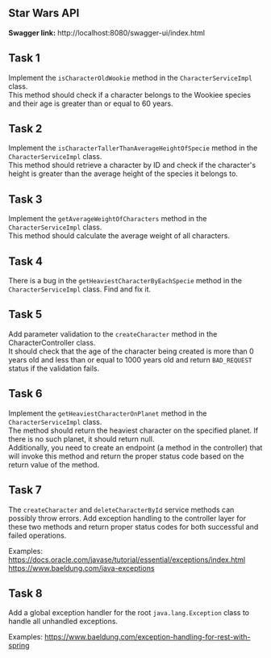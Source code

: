 ## Star Wars API
**Swagger link:** http://localhost:8080/swagger-ui/index.html

## Task 1
Implement the ```isCharacterOldWookie``` method in the `CharacterServiceImpl` class.  
This method should check if a character belongs to the Wookiee species and their age is greater than or equal to 60 years.

## Task 2
Implement the ```isCharacterTallerThanAverageHeightOfSpecie``` method in the `CharacterServiceImpl` class.  
This method should retrieve a character by ID and check if the character's height is greater than the average height of the species it belongs to.

## Task 3
Implement the ```getAverageWeightOfCharacters``` method in the `CharacterServiceImpl` class.  
This method should calculate the average weight of all characters.

## Task 4
There is a bug in the ```getHeaviestCharacterByEachSpecie``` method in the `CharacterServiceImpl` class. Find and fix it.

## Task 5
Add parameter validation to the ```createCharacter``` method in the CharacterController class.  
It should check that the age of the character being created is more than 0 years old and less than or equal to 1000 years old and return `BAD_REQUEST` status if the validation fails.

## Task 6
Implement the ```getHeaviestCharacterOnPlanet``` method in the `CharacterServiceImpl` class.  
The method should return the heaviest character on the specified planet. If there is no such planet, it should return null.  
Additionally, you need to create an endpoint (a method in the controller) that will invoke this method and return the proper status code based on the return value of the method.

## Task 7
The `createCharacter` and `deleteCharacterById` service methods can possibly throw errors. Add exception handling to the controller layer for these two methods and return proper status codes for both successful and failed operations.

Examples:
https://docs.oracle.com/javase/tutorial/essential/exceptions/index.html
https://www.baeldung.com/java-exceptions


## Task 8
Add a global exception handler for the root `java.lang.Exception` class to handle all unhandled exceptions. 

Examples: https://www.baeldung.com/exception-handling-for-rest-with-spring


